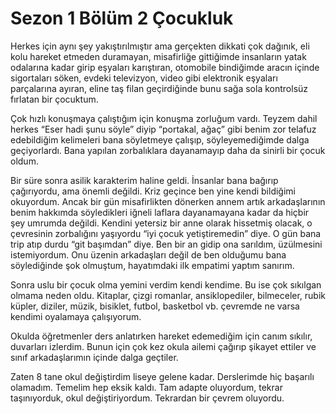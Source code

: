 # **Sezon 1 Bölüm 2** Çocukluk

Herkes için aynı şey yakıştırılmıştır ama gerçekten dikkati çok dağınık, eli
kolu hareket etmeden duramayan, misafirliğe gittiğimde insanların yatak
odalarına kadar girip eşyaları karıştıran, otomobile bindiğimde aracın içinde
sigortaları söken, evdeki televizyon, video gibi elektronik eşyaları parçalarına
ayıran, eline taş filan geçirdiğinde bunu sağa sola kontrolsüz fırlatan bir
çocuktum.

Çok hızlı konuşmaya çalıştığım için konuşma zorluğum vardı. Teyzem dahil herkes
“Eser hadi şunu söyle” diyip “portakal, ağaç” gibi benim zor telafuz edebildiğim
kelimeleri bana söyletmeye çalışıp, söyleyemediğimde dalga geçiyorlardı. Bana
yapılan zorbalıklara dayanamayıp daha da sinirli bir çocuk oldum.

Bir süre sonra asilik karakterim haline geldi. İnsanlar bana bağırıp
çağırıyordu, ama önemli değildi. Kriz geçince ben yine kendi bildiğimi
okuyordum. Ancak bir gün misafirlikten dönerken annem artık arkadaşlarının benim
hakkımda söyledikleri iğneli laflara dayanamayana kadar da hiçbir şey umrumda
değildi. Kendini yetersiz bir anne olarak hissetmiş olacak, o çevresinin
zorbalığını yaşıyordu “iyi çocuk yetiştiremedin” diye. O gün bana trip atıp
durdu “git başımdan” diye. Ben bir an gidip ona sarıldım, üzülmesini
istemiyordum. Onu üzenin arkadaşları değil de ben olduğumu bana söylediğinde şok
olmuştum, hayatımdaki ilk empatimi yaptım sanırım.

Sonra uslu bir çocuk olma yemini verdim kendi kendime. Bu ise çok sıkılgan
olmama neden oldu. Kitaplar, çizgi romanlar, ansiklopediler, bilmeceler, rubik
küpler, diziler, müzik, bisiklet, futbol, basketbol vb. çevremde ne varsa
kendimi oyalamaya çalışıyorum.

Okulda öğretmenler ders anlatırken hareket edemediğim için canım sıkılır,
duvarları izlerdim. Bunun için çok kez okula ailemi çağırıp şikayet ettiler ve
sınıf arkadaşlarımın içinde dalga geçtiler.

Zaten 8 tane okul değiştirdim liseye gelene kadar. Derslerimde hiç başarılı
olamadım. Temelim hep eksik kaldı. Tam adapte oluyordum, tekrar taşınıyorduk,
okul değiştiriyordum. Tekrardan bir çevrem oluyordu.

